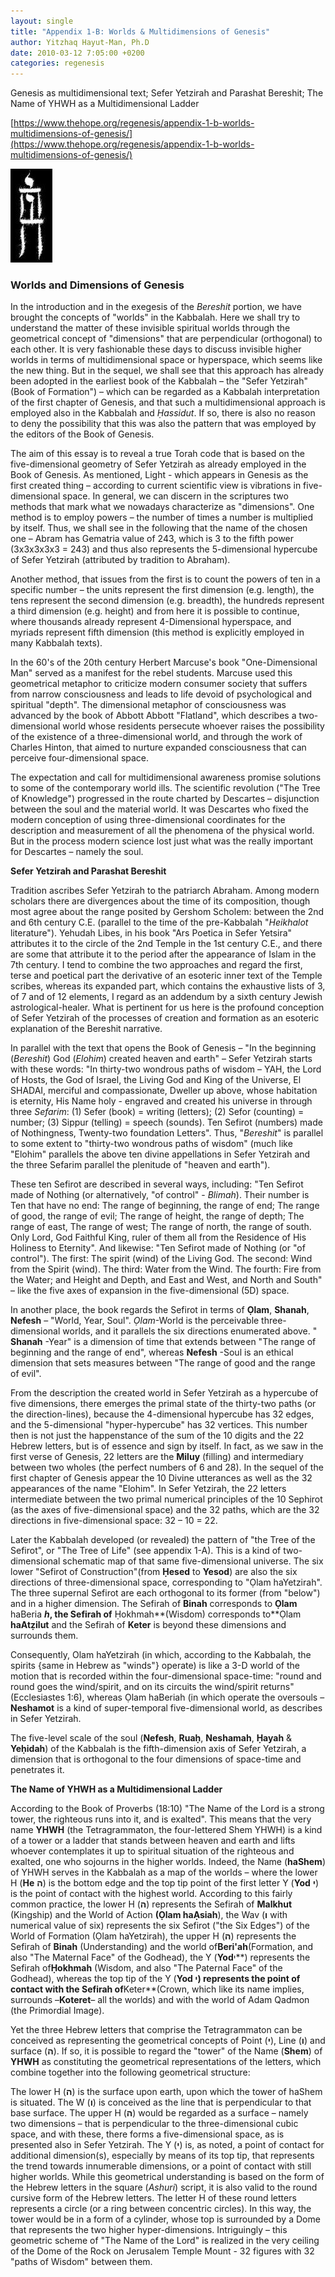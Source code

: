 ```yaml
---
layout: single
title: "Appendix 1-B: Worlds & Multidimensions of Genesis"
author: Yitzhaq Hayut-Man, Ph.D
date: 2010-03-12 7:05:00 +0200
categories: regenesis
---
```


Genesis as multidimensional text; Sefer Yetzirah and Parashat Bereshit; The Name of YHWH as a Multidimensional Ladder

[https://www.thehope.org/regenesis/appendix-1-b-worlds-multidimensions-of-genesis/](https://www.thehope.org/regenesis/appendix-1-b-worlds-multidimensions-of-genesis/)

<img src="/assets/yhvh.jpg" alt="drawing"/>

### Worlds and Dimensions of Genesis

In the introduction and in the exegesis of the _Bereshit_ portion, we have brought the concepts of "worlds" in the Kabbalah. Here we shall try to understand the matter of these invisible spiritual worlds through the geometrical concept of "dimensions" that are perpendicular (orthogonal) to each other. It is very fashionable these days to discuss invisible higher worlds in terms of multidimensional space or hyperspace, which seems like the new thing. But in the sequel, we shall see that this approach has already been adopted in the earliest book of the Kabbalah – the "Sefer Yetzirah" (Book of Formation") – which can be regarded as a Kabbalah interpretation of the first chapter of Genesis, and that such a multidimensional approach is employed also in the Kabbalah and _Ḥassidut_. If so, there is also no reason to deny the possibility that this was also the pattern that was employed by the editors of the Book of Genesis.

The aim of this essay is to reveal a true Torah code that is based on the five-dimensional geometry of Sefer Yetzirah as already employed in the Book of Genesis. As mentioned, Light - which appears in Genesis as the first created thing – according to current scientific view is vibrations in five-dimensional space. In general, we can discern in the scriptures two methods that mark what we nowadays characterize as "dimensions". One method is to employ powers – the number of times a number is multiplied by itself. Thus, we shall see in the following that the name of the chosen one – Abram has Gematria value of 243, which is 3 to the fifth power (3x3x3x3x3 = 243) and thus also represents the 5-dimensional hypercube of Sefer Yetzirah (attributed by tradition to Abraham).

Another method, that issues from the first is to count the powers of ten in a specific number – the units represent the first dimension (e.g. length), the tens represent the second dimension (e.g. breadth), the hundreds represent a third dimension (e.g. height) and from here it is possible to continue, where thousands already represent 4-Dimensional hyperspace, and myriads represent fifth dimension (this method is explicitly employed in many Kabbalah texts).

In the 60&#39;s of the 20th century Herbert Marcuse&#39;s book "One-Dimensional Man" served as a manifest for the rebel students. Marcuse used this geometrical metaphor to criticize modern consumer society that suffers from narrow consciousness and leads to life devoid of psychological and spiritual "depth". The dimensional metaphor of consciousness was advanced by the book of Abbott Abbott "Flatland", which describes a two-dimensional world whose residents persecute whoever raises the possibility of the existence of a three-dimensional world, and through the work of Charles Hinton, that aimed to nurture expanded consciousness that can perceive four-dimensional space.

The expectation and call for multidimensional awareness promise solutions to some of the contemporary world ills. The scientific revolution ("The Tree of Knowledge") progressed in the route charted by Descartes – disjunction between the soul and the material world. It was Descartes who fixed the modern conception of using three-dimensional coordinates for the description and measurement of all the phenomena of the physical world. But in the process modern science lost just what was the really important for Descartes – namely the soul.

**Sefer Yetzirah and Parashat Bereshit**

Tradition ascribes Sefer Yetzirah to the patriarch Abraham. Among modern scholars there are divergences about the time of its composition, though most agree about the range posited by Gershom Scholem: between the 2nd and 6th century C.E. (parallel to the time of the pre-Kabbalah "_Heikhalot_ literature"). Yehudah Libes, in his book "Ars Poetica in Sefer Yetsira" attributes it to the circle of the 2nd Temple in the 1st century C.E., and there are some that attribute it to the period after the appearance of Islam in the 7th century. I tend to combine the two approaches and regard the first, terse and poetical part the derivative of an esoteric inner text of the Temple scribes, whereas its expanded part, which contains the exhaustive lists of 3, of 7 and of 12 elements, I regard as an addendum by a sixth century Jewish astrological-healer. What is pertinent for us here is the profound conception of Sefer Yetzirah of the processes of creation and formation as an esoteric explanation of the Bereshit narrative.

In parallel with the text that opens the Book of Genesis – "In the beginning (_Bereshit_) God (_Elohim_) created heaven and earth" – Sefer Yetzirah starts with these words: "In thirty-two wondrous paths of wisdom – YAH, the Lord of Hosts, the God of Israel, the Living God and King of the Universe, El SHADAI, merciful and compassionate, Dweller up above, whose habitation is eternity, His Name holy - engraved and created his universe in through three _Sefarim_: (1) Sefer (book) = writing (letters); (2) Sefor (counting) = number; (3) Sippur (telling) = speech (sounds). Ten Sefirot (numbers) made of Nothingness, Twenty-two foundation Letters". Thus, "_Bereshit_" is parallel to some extent to "thirty-two wondrous paths of wisdom" (much like "Elohim" parallels the above ten divine appellations in Sefer Yetzirah and the three Sefarim parallel the plenitude of "heaven and earth").

These ten Sefirot are described in several ways, including: "Ten Sefirot made of Nothing (or alternatively, "of control" - _Blimah_). Their number is Ten that have no end: The range of beginning, the range of end; The range of good, the range of evil; The range of height, the range of depth; The range of east, The range of west; The range of north, the range of south. Only Lord, God Faithful King, ruler of them all from the Residence of His Holiness to Eternity". And likewise: "Ten Sefirot made of Nothing (or "of control"). The first: The spirit (wind) of the Living God. The second: Wind from the Spirit (wind). The third: Water from the Wind. The fourth: Fire from the Water; and Height and Depth, and East and West, and North and South" – like the five axes of expansion in the five-dimensional (5D) space.

In another place, the book regards the Sefirot in terms of **Ọlam**, **Shanah**, **Nefesh** – "World, Year, Soul". _Ọlam_-World is the perceivable three-dimensional worlds, and it parallels the six directions enumerated above. " **Shanah** -Year" is a dimension of time that extends between "The range of beginning and the range of end", whereas **Nefesh** -Soul is an ethical dimension that sets measures between "The range of good and the range of evil".

From the description the created world in Sefer Yetzirah as a hypercube of five dimensions, there emerges the primal state of the thirty-two paths (or the direction-lines), because the 4-dimensional hypercube has 32 edges, and the 5-dimensional "hyper-hypercube" has 32 vertices. This number then is not just the happenstance of the sum of the 10 digits and the 22 Hebrew letters, but is of essence and sign by itself. In fact, as we saw in the first verse of Genesis, 22 letters are the **Miluy** (filling) and intermediary between two wholes (the perfect numbers of 6 and 28). In the sequel of the first chapter of Genesis appear the 10 Divine utterances as well as the 32 appearances of the name "Elohim". In Sefer Yetzirah, the 22 letters intermediate between the two primal numerical principles of the 10 Sephirot (as the axes of five-dimensional space) and the 32 paths, which are the 32 directions in five-dimensional space: 32 – 10 = 22.

Later the Kabbalah developed (or revealed) the pattern of "the Tree of the Sefirot", or "The Tree of Life" (see appendix 1-A). This is a kind of two-dimensional schematic map of that same five-dimensional universe. The six lower "Sefirot of Construction"(from **Ḥesed** to **Yesod**) are also the six directions of three-dimensional space, corresponding to "Ọlam haYetzirah". The three supernal Sefirot are each orthogonal to its former (from "below") and in a higher dimension. The Sefirah of **Binah** corresponds to **Ọlam** haBeria **_h_, the Sefirah of** Ḥokhmah**(Wisdom) corresponds to**Ọlam **haAtẓilut** and the Sefirah of **Keter** is beyond these dimensions and surrounds them.

Consequently, Olam haYetzirah (in which, according to the Kabbalah, the spirits {same in Hebrew as "winds"} operate) is like a 3-D world of the motion that is recorded within the four-dimensional space-time: "round and round goes the wind/spirit, and on its circuits the wind/spirit returns" (Ecclesiastes 1:6), whereas Ọlam haBeriah (in which operate the oversouls – **Neshamot** is a kind of super-temporal five-dimensional world, as describes in Sefer Yetzirah.

The five-level scale of the soul (**Nefesh**, **Ruaḥ**, **Neshamah**, **Ḥayah** & **Yeḥidah**) of the Kabbalah is the fifth-dimension axis of Sefer Yetzirah, a dimension that is orthogonal to the four dimensions of space-time and penetrates it.

**The Name of YHWH as a Multidimensional Ladder**

According to the Book of Proverbs (18:10) "The Name of the Lord is a strong tower, the righteous runs into it, and is exalted". This means that the very name **YHWH** (the Tetragrammaton, the four-lettered Shem YHWH) is a kind of a tower or a ladder that stands between heaven and earth and lifts whoever contemplates it up to spiritual situation of the righteous and exalted, one who sojourns in the higher worlds. Indeed, the Name (**haShem**) of YHWH serves in the Kabbalah as a map of the worlds – where the lower H (**He** **ה**) is the bottom edge and the top tip point of the first letter Y (**Yod** **י**) is the point of contact with the highest world. According to this fairly common practice, the lower H (**ה**) represents the Sefirah of **Malkhut** (Kingship) and the World of Action **(Ọlam haẠsiah**), the Wav (**ו** with numerical value of six) represents the six Sefirot ("the Six Edges") of the World of Formation (Ọlam haYetzirah), the upper H (**ה**) represents the Sefirah of **Binah** (Understanding) and the world of**Beri&#39;ah**(Formation, and also "The Maternal Face" of the Godhead), the Y (**Yod**י**) represents the Sefirah of**Ḥokhmah** (Wisdom, and also "The Paternal Face" of the Godhead), whereas the top tip of the Y (**Yod **י**) represents the point of contact with the Sefirah of**Keter**(Crown, which like its name implies, surrounds –**Koteret**– all the worlds) and with the world of Adam Qadmon (the Primordial Image).

Yet the three Hebrew letters that comprise the Tetragrammaton can be conceived as representing the geometrical concepts of Point (**י**), Line (**ו**) and surface (**ה**). If so, it is possible to regard the "tower" of the Name (**Shem**) of **YHWH** as constituting the geometrical representations of the letters, which combine together into the following geometrical structure:

The lower H (**ה**) is the surface upon earth, upon which the tower of haShem is situated. The W (**ו**) is conceived as the line that is perpendicular to that base surface. The upper H (**ה**) would be regarded as a surface – namely two dimensions – that is perpendicular to the three-dimensional cubic space, and with these, there forms a five-dimensional space, as is presented also in Sefer Yetzirah. The Y (**י**) is, as noted, a point of contact for additional dimension(s), especially by means of its top tip, that represents the trend towards innumerable dimensions, or a point of contact with still higher worlds. While this geometrical understanding is based on the form of the Hebrew letters in the square (_Ashuri_) script, it is also valid to the round cursive form of the Hebrew letters. The letter H of these round letters represents a circle (or a ring between concentric circles). In this way, the tower would be in a form of a cylinder, whose top is surrounded by a Dome that represents the two higher hyper-dimensions. Intriguingly – this geometric scheme of "The Name of the Lord" is realized in the very ceiling of the Dome of the Rock on Jerusalem Temple Mount - 32 figures with 32 "paths of Wisdom" between them.
